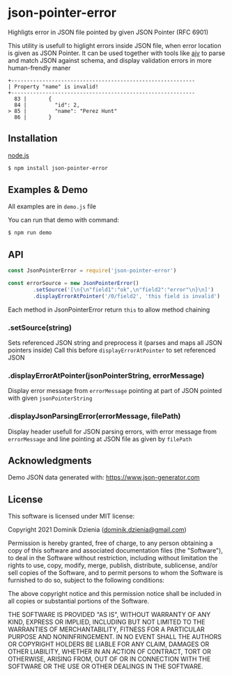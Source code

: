 # json-pointer-error

Highligts error in JSON file pointed by given JSON Pointer (RFC 6901)

This utility is usefull to higlight errors inside JSON file, when error location is given as JSON Pointer. It can be used together with tools like [ajv](https://ajv.js.org/) to parse and match JSON against schema, and display validation errors in more human-frendly maner

```
+-----------------------------------------------------------
| Property "name" is invalid!
+-----------------------------------------------------------
  83 |       {
  84 |         "id": 2,
> 85 |         "name": "Perez Hunt"
  86 |       }
```

## Installation

[node.js](http://nodejs.org)

```bash
$ npm install json-pointer-error
```

## Examples & Demo

All examples are in `demo.js` file

You can run that demo with command:

```bash
$ npm run demo
```

## API

```Javascript
const JsonPointerError = require('json-pointer-error')

const errorSource = new JsonPointerError()
        .setSource('[\n{\n"field1":"ok",\n"field2":"error"\n}\n]')
        .displayErrorAtPointer('/0/field2', 'this field is invalid')
```

Each method in JsonPointerError return `this` to allow method chaining

### .setSource(string)

Sets referenced JSON string and preprocess it (parses and maps all JSON pointers inside)
Call this before `displayErrorAtPointer` to set referenced JSON

### .displayErrorAtPointer(jsonPointerString, errorMessage)

Display error message from `errorMessage` pointing at part of JSON pointed with given `jsonPointerString`

### .displayJsonParsingError(errorMessage, filePath)

Display header usefull for JSON parsing errors, with error message from `errorMessage` and line pointing at JSON file as given by `filePath`

## Acknowledgments

Demo JSON data generated with: https://www.json-generator.com

## License

This software is licensed under MIT license:

Copyright 2021 Dominik Dzienia (dominik.dzienia@gmail.com)

Permission is hereby granted, free of charge, to any person obtaining a copy of this software and associated documentation files (the "Software"), to deal in the Software without restriction, including without limitation the rights to use, copy, modify, merge, publish, distribute, sublicense, and/or sell copies of the Software, and to permit persons to whom the Software is furnished to do so, subject to the following conditions:

The above copyright notice and this permission notice shall be included in all copies or substantial portions of the Software.

THE SOFTWARE IS PROVIDED "AS IS", WITHOUT WARRANTY OF ANY KIND, EXPRESS OR IMPLIED, INCLUDING BUT NOT LIMITED TO THE WARRANTIES OF MERCHANTABILITY, FITNESS FOR A PARTICULAR PURPOSE AND NONINFRINGEMENT. IN NO EVENT SHALL THE AUTHORS OR COPYRIGHT HOLDERS BE LIABLE FOR ANY CLAIM, DAMAGES OR OTHER LIABILITY, WHETHER IN AN ACTION OF CONTRACT, TORT OR OTHERWISE, ARISING FROM, OUT OF OR IN CONNECTION WITH THE SOFTWARE OR THE USE OR OTHER DEALINGS IN THE SOFTWARE.
